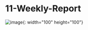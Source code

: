 # 11-Weekly-Report
![image](https://user-images.githubusercontent.com/75411735/118484948-c4aff800-b752-11eb-8847-d29c4a43f9b8.png){: width="100" height="100"}
